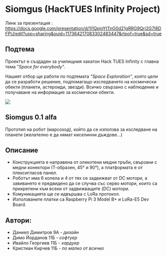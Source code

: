 # Siomgus (HackTUES Infinity Project)
Линк за презентация : https://docs.google.com/presentation/d/1I1QpjnYtTnG0d21gRRG9Qrj2G7I8DFPU/edit?usp=sharing&ouid=117364217083302483447&rtpof=true&sd=true
## Подтема
Проектът е създаден за училищния хакатон Hack TUES Infinity с главна тема *"Space for everybody"*.

Нашият отбор ще работи по подтемата *"Space Exploration"*, която цели да се разработи решение, подпомагащо изследването на космически обекти (планети, астероиди, звезди). Всичко свързано с наблюдение и получаване на информация за космически обекти.

![](https://scontent.fsof8-1.fna.fbcdn.net/v/t39.30808-6/275656284_4909951995761290_4022342664248933558_n.png?_nc_cat=107&ccb=1-5&_nc_sid=730e14&_nc_ohc=tLecpEJRWFMAX8aPol0&_nc_ht=scontent.fsof8-1.fna&oh=00_AT-eE_EguFLdkFwg37eFFnJLcreLI8nJXZQTCNT5KIfYbA&oe=623186B3)
## Siomgus 0.1 alfa 
Прототип на робот (марсоход), който да се използва за изследване на планети (желателно е да нямат киселинни дъждове...) 
## Описание
- Конструкцията е направена от олекотени медни тръби, свързани с медни конектори (Т-образен, 45° и 90°), а платформата е от плексигласов панел. 
- Роботът има 6 колела и 4 от тях се задвижват от DC мотори, а завиването е предвидено да се случва със серво мотори, които са прикрепени към всеки от задвижващите (DC) мотори. 
- Комуникацията ще се идвършва с LoRa протокол. 
- Използваните платки са Raspberry Pi 3 Model B+ и LoRa-E5 Dev Board.
## Автори:
- Даниел Димитров 9А - *дизайн*
- Димо Йорданов 11Б - *софтуер*
- Ивайло Георгиев 11Б - *хардуер*
- Кристиан Кирчев 11Б - *по малко от всичко*
